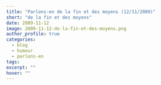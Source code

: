 ```yaml
---
title: "Parlons-en de la fin et des moyens (12/11/2009)"
short: "de la fin et des moyens"
date: 2009-11-12
image: 2009-11-12-de-la-fin-et-des-moyens.png
author_profile: true
categories:
  - blog
  - humour
  - parlons-en
tags:
excerpt: ""
hover: ""
---
```

